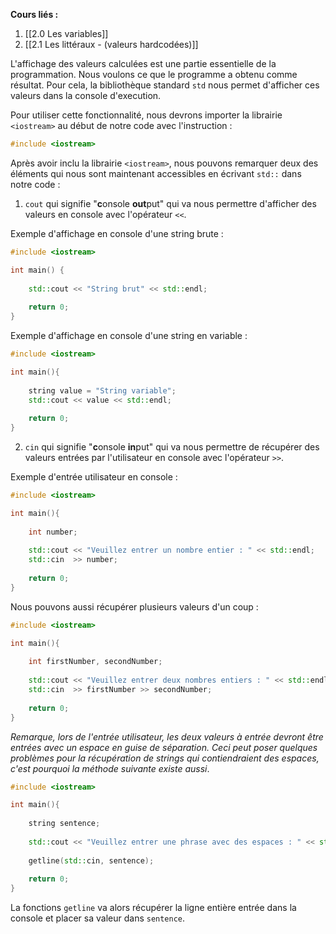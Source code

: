 **Cours liés :**

1. [[2.0 Les variables]]
2. [[2.1 Les littéraux - (valeurs hardcodées)]]

L'affichage des valeurs calculées est une partie essentielle de la programmation. Nous voulons ce que le programme a obtenu comme résultat. Pour cela, la bibliothèque standard `std` nous permet d'afficher ces valeurs dans la console d'execution.

Pour utiliser cette fonctionnalité, nous devrons importer la librairie `<iostream>` au début de notre code avec l'instruction : 

```cpp
#include <iostream>
```

Après avoir inclu la librairie `<iostream>`, nous pouvons remarquer deux des éléments qui nous sont maintenant accessibles en écrivant `std::` dans notre code : 

1. `cout` qui signifie "**c**onsole **out**put" qui va nous permettre d'afficher des valeurs en console avec l'opérateur `<<`.

Exemple d'affichage en console d'une string brute : 

```cpp
#include <iostream>

int main() {
	
	std::cout << "String brut" << std::endl;
	
	return 0;
}
```

Exemple d'affichage en console d'une string en variable :

```cpp
#include <iostream>

int main(){
	
	string value = "String variable";
	std::cout << value << std::endl;
	
	return 0;
}
```

2. `cin` qui signifie "**c**onsole **in**put" qui va nous permettre de récupérer des valeurs entrées par l'utilisateur en console avec l'opérateur `>>`.

Exemple d'entrée utilisateur en console : 

```cpp
#include <iostream>

int main(){
	
	int number;
	
	std::cout << "Veuillez entrer un nombre entier : " << std::endl;
	std::cin  >> number;
	
	return 0;
}
```

Nous pouvons aussi récupérer plusieurs valeurs d'un coup : 

```cpp
#include <iostream>

int main(){
	
	int firstNumber, secondNumber; 
	
	std::cout << "Veuillez entrer deux nombres entiers : " << std::endl;
	std::cin  >> firstNumber >> secondNumber;
	
	return 0;
}
```

*Remarque, lors de l'entrée utilisateur, les deux valeurs à entrée devront être entrées avec un espace en guise de séparation. Ceci peut poser quelques problèmes pour la récupération de strings qui contiendraient des espaces, c'est pourquoi la méthode suivante existe aussi*.

```cpp
#include <iostream>

int main(){
	
	string sentence; 
	
	std::cout << "Veuillez entrer une phrase avec des espaces : " << std::endl;
	
	getline(std::cin, sentence);
	
	return 0;
}
```

La fonctions `getline` va alors récupérer la ligne entière entrée dans la console et placer sa valeur dans `sentence`.